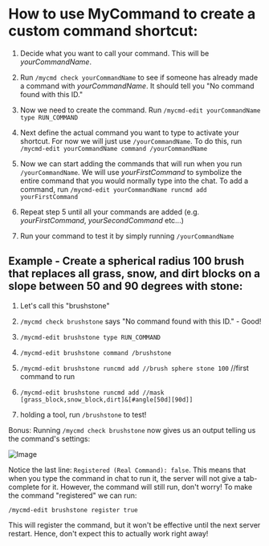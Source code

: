 # How to use MyCommand to create a custom command shortcut:

1. Decide what you want to call your command. This will be _yourCommandName_.

2. Run `/mycmd check yourCommandName` to see if someone has already made a command with _yourCommandName_. It should tell you "No command found with this ID." 

3. Now we need to create the command. Run `/mycmd-edit yourCommandName type RUN_COMMAND`

4. Next define the actual command you want to type to activate your shortcut. For now we will just use `/yourCommandName`. To do this, run `/mycmd-edit yourCommandName command /yourCommandName`

5. Now we can start adding the commands that will run when you run `/yourCommandName`. We will use _yourFirstCommand_ to symbolize the entire command that you would normally type into the chat. To add a command, run `/mycmd-edit yourCommandName runcmd add yourFirstCommand`

6. Repeat step 5 until all your commands are added (e.g. _yourFirstCommand_, _yourSecondCommand_ etc...)

7. Run your command to test it by simply running `/yourCommandName`

## Example - Create a spherical radius 100 brush that replaces all grass, snow, and dirt blocks on a slope between 50 and 90 degrees with stone:

1. Let's call this "brushstone"

2. `/mycmd check brushstone` says "No command found with this ID." - Good!

3. `/mycmd-edit brushstone type RUN_COMMAND`

4. `/mycmd-edit brushstone command /brushstone`

5. `/mycmd-edit brushstone runcmd add //brush sphere stone 100` //first command to run

6. `/mycmd-edit brushstone runcmd add //mask [grass_block,snow_block,dirt]&[#angle[50d][90d]]`

7. holding a tool, run `/brushstone` to test!

Bonus: Running `/mycmd check brushstone` now gives us an output telling us the command's settings:

![Image](https://i.imgur.com/CQQB3ZR.png)

Notice the last line: `Registered (Real Command): false`. This means that when you type the command in chat to run it, the server will not give a tab-complete for it. However, the command will still run, don't worry! To make the command "registered" we can run:

`/mycmd-edit brushstone register true`

This will register the command, but it won't be effective until the next server restart. Hence, don't expect this to actually work right away!
